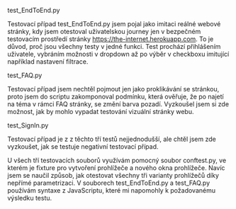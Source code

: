 test_EndToEnd.py

Testovací případ test_EndToEnd.py jsem pojal jako imitaci reálné webové stránky, kdy jsem otestoval uživatelskou journey jen v bezpečném testovacím prostředí stránky https://the-internet.herokuapp.com. To je důvod, proč jsou všechny testy v jedné funkci. Test prochází přihlášením uživatele, vybráním možnosti v dropdown až po výběr v checkboxu imitující například nastavení filtrace.

test_FAQ.py

Testovací případ jsem nechtěl pojmout jen jako proklikávání se stránkou, proto jsem do scriptu zakomponoval podmínku, která ověřuje, že po najetí na téma v rámci FAQ stránky, se změní barva pozadí. Vyzkoušel jsem si zde možnost, jak by mohlo vypadat testování vizuální stránky webu.

test_SignIn.py

Testovací případ je z z těchto tří testů nejjednodušší, ale chtěl jsem zde vyzkoušet, jak se testuje negativní testovací případ. 

U všech tří testovacích souborů využívám pomocný soubor conftest.py, ve kterém je fixture pro vytvoření prohlížeče a nového okna prohlížeče. Navíc jsem se naučil způsob, jak otestovat všechny tři varianty prohlížečů díky nepřímé parametrizaci.
V souborech test_EndToEnd.py a test_FAQ.py používám syntaxe z JavaScriptu, které mi napomohly k požadovanému výsledku testu.
